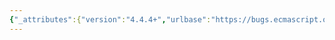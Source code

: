 ```yaml
---
{"_attributes":{"version":"4.4.4+","urlbase":"https://bugs.ecmascript.org/","maintainer":"dherman@mozilla.com"},"bug":{"bug_id":3882,"creation_ts":"2015-02-13 13:03:00 -0800","short_desc":"15.2.1.16.4: missing \"be\"","delta_ts":"2015-02-19 19:11:04 -0800","product":"Draft for 6th Edition","component":"editorial issue","version":"Rev 33: February 12, 2015 Draft","rep_platform":"All","op_sys":"All","bug_status":"RESOLVED","resolution":"FIXED","priority":"Normal","bug_severity":"normal","everconfirmed":true,"reporter":{"uid":"jmdyck","name":"Michael Dyck"},"assigned_to":{"uid":"allen","name":"Allen Wirfs-Brock"},"long_desc":[{"commentid":12570,"comment_count":0,"who":{"uid":"jmdyck","name":"Michael Dyck"},"bug_when":"2015-02-13 13:03:33 -0800","thetext":"In 15.2.1.16.4 \"ModuleDeclarationInstantiation( ) Concrete Method\",\nstep 10.c.i says:\n    Let namespace GetModuleNamespace(module).\n\nAfter \"namespace\", insert \"be\""},{"commentid":12583,"comment_count":1,"who":{"uid":"allen","name":"Allen Wirfs-Brock"},"bug_when":"2015-02-13 14:22:18 -0800","thetext":"fixed in rev34 editor's draft"},{"commentid":13111,"comment_count":2,"who":{"uid":"allen","name":"Allen Wirfs-Brock"},"bug_when":"2015-02-19 19:11:04 -0800","thetext":"fixed in rev34"}]}}
---
```

